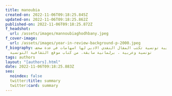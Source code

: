 ```yaml
---
title: manoubia
created-on: 2022-11-06T09:18:25.845Z
updated-on: 2022-11-06T09:18:25.862Z
published-on: 2022-11-06T09:18:25.872Z
f_headshot:
  url: /assets/images/mannoubiaghodhbany.jpeg
f_cover-image:
  url: /assets/images/year-in-review-background-p-2000.jpeg
f_biography: كاتبة تونسية تكتب المقال النقدي الادبي لها اسهامات في عدة صحف
  تونسية وعربية . برلمانية سابقة. من كتاب موقع الثقافية التونسية
tags: authors
layout: "[authors].html"
date: 2022-11-06T09:18:25.883Z
seo:
  noindex: false
  twitter:title: summary
  twitter:card: summary
---
```

